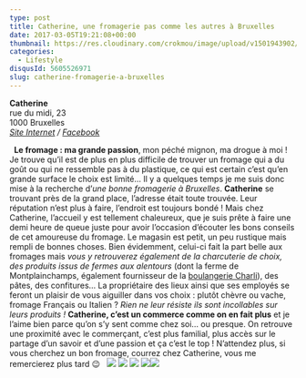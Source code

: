 ```yaml
---
type: post
title: Catherine, une fromagerie pas comme les autres à Bruxelles
date: 2017-03-05T19:21:08+00:00
thumbnail: https://res.cloudinary.com/crokmou/image/upload/v1501943902/fromagerie-catherine-bruxelles-belgique-crokmou-blog-cuisine-voyage-1-4.jpg
categories: 
  - Lifestyle
disqusId: 5605526971
slug: catherine-fromagerie-a-bruxelles
---
```


**Catherine**  
rue du midi, 23  
1000 Bruxelles  
_[Site Internet](http://fromagerie-catherine.be/fr) / [Facebook](https://www.facebook.com/Catherine-999852820076486/)_

  **Le fromage : ma grande passion**, mon péché mignon, ma drogue à moi ! Je trouve qu’il est de plus en plus difficile de trouver un fromage qui a du goût ou qui ne ressemble pas à du plastique, ce qui est certain c’est qu’en grande surface le choix est limité… Il y a quelques temps je me suis donc mise à la recherche d’_une bonne fromagerie à Bruxelles_. **Catherine** se trouvant près de la grand place, l’adresse était toute trouvée. Leur réputation n’est plus à faire, l’endroit est toujours bondé ! Mais chez Catherine, l’accueil y est tellement chaleureux, que je suis prête à faire une demi heure de queue juste pour avoir l’occasion d’écouter les bons conseils de cet amoureuse du fromage. Le magasin est petit, un peu rustique mais rempli de bonnes choses. Bien évidemment, celui-ci fait la part belle aux fromages mais _vous y retrouverez également de la charcuterie de choix, des produits issus de fermes aux alentours_ (dont la ferme de Montplainchamps, également fournisseur de la [boulangerie Charli](http://www.crokmou.com/2016/04/charli-boulangerie-patisserie-bruxelles)), des pâtes, des confitures… La propriétaire des lieux ainsi que ses employés se feront un plaisir de vous aiguiller dans vos choix : plutôt chèvre ou vache, fromage Français ou Italien ? _Rien ne leur résiste ils sont incollables sur leurs produits !_ **Catherine, c’est un commerce comme on en fait plus** et je l’aime bien parce qu’on s’y sent comme chez soi… ou presque. On retrouve une proximité avec le commerçant, c’est plus familial, plus accès sur le partage d’un savoir et d’une passion et ça c’est le top ! N’attendez plus, si vous cherchez un bon fromage, courrez chez Catherine, vous me remercierez plus tard 😉   ![](http://www.crokmou.com/wp-content/uploads/2017/03/fromagerie-catherine-bruxelles-belgique-crokmou-blog-cuisine-voyage-1-5.jpg) ![](http://www.crokmou.com/wp-content/uploads/2017/03/fromagerie-catherine-bruxelles-belgique-crokmou-blog-cuisine-voyage-1.jpg) ![](http://www.crokmou.com/wp-content/uploads/2017/03/fromagerie-catherine-bruxelles-belgique-crokmou-blog-cuisine-voyage-1-1.jpg) ![](http://www.crokmou.com/wp-content/uploads/2017/03/fromagerie-catherine-bruxelles-belgique-crokmou-blog-cuisine-voyage-1-3.jpg)![](http://www.crokmou.com/wp-content/uploads/2017/03/fromagerie-catherine-bruxelles-belgique-crokmou-blog-cuisine-voyage-1-2.jpg)